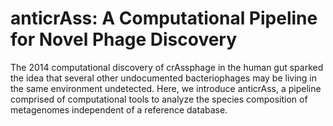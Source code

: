 # anticrAss: A Computational Pipeline for Novel Phage Discovery

The 2014 computational discovery of crAssphage in the human gut sparked the idea that several other undocumented bacteriophages may be living in the same environment undetected. Here, we introduce anticrAss, a pipeline comprised of computational tools to analyze the species composition of metagenomes independent of a reference database. 
